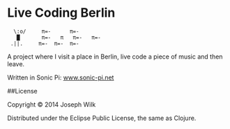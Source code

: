 # Live Coding Berlin

```
  \:o/     π=-      π=-
   █       π=-   π   π=-   π=-
 .||.     π=-  π=-  π=-
```

A project where I visit a place in Berlin, live code a piece of music and then leave.

Written in Sonic Pi: www.sonic-pi.net

##License

Copyright © 2014 Joseph Wilk

Distributed under the Eclipse Public License, the same as Clojure.
